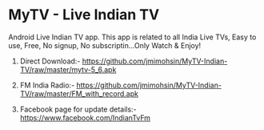 # MyTV - Live Indian TV
Android Live Indian TV app. This app is related to all India Live TVs, Easy to use, Free, No signup, No subscriptin...Only Watch & Enjoy! 

1. Direct Download:- https://github.com/jmimohsin/MyTV-Indian-TV/raw/master/mytv-5_6.apk

2. FM India Radio:- https://github.com/jmimohsin/MyTV-Indian-TV/raw/master/FM_with_record.apk

3. Facebook page for update details:- https://www.facebook.com/IndianTvFm
